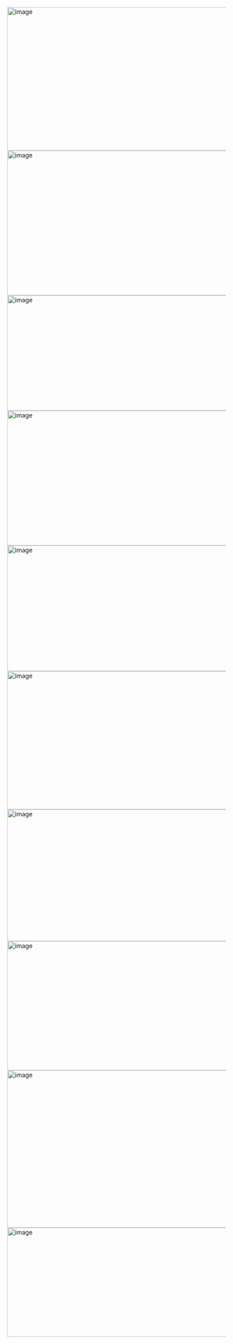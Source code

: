 <img width="1433" height="331" alt="image" src="https://github.com/user-attachments/assets/659b9079-fab8-46ff-a519-1889b9b78bf3" />
<img width="1420" height="334" alt="image" src="https://github.com/user-attachments/assets/ad8d44fa-5a78-4e38-9e2f-a0a24d2582e3" />
<img width="1419" height="266" alt="image" src="https://github.com/user-attachments/assets/5f100017-9363-4e14-b46e-e349cbfbb0df" />
<img width="1413" height="311" alt="image" src="https://github.com/user-attachments/assets/1c2c4d91-8334-40ed-b0b9-013a8f05f975" />
<img width="1432" height="290" alt="image" src="https://github.com/user-attachments/assets/3e5d6ce0-f71d-45d9-901a-4ea20d0707f5" />
<img width="1408" height="319" alt="image" src="https://github.com/user-attachments/assets/2dabcada-3440-40fd-a83b-be797913cca9" />
<img width="1431" height="304" alt="image" src="https://github.com/user-attachments/assets/bb0e2642-70d5-4906-93ce-94a21ae273f0" />
<img width="1409" height="298" alt="image" src="https://github.com/user-attachments/assets/67526ab8-1806-4980-b918-1fb819296b50" />
<img width="1426" height="363" alt="image" src="https://github.com/user-attachments/assets/640ecd11-03b8-41ff-b557-0fa775a8c492" />
<img width="1430" height="252" alt="image" src="https://github.com/user-attachments/assets/1b9fa596-f7de-4a4f-b80a-b4000fccba62" />
